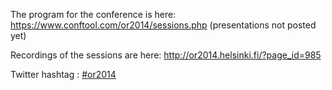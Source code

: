 The program for the conference is here: https://www.conftool.com/or2014/sessions.php (presentations not posted yet)

Recordings of the sessions are here: http://or2014.helsinki.fi/?page_id=985

Twitter hashtag : [#or2014](http://https://twitter.com/search?f=realtime&q=%23or2014&src=typd)
